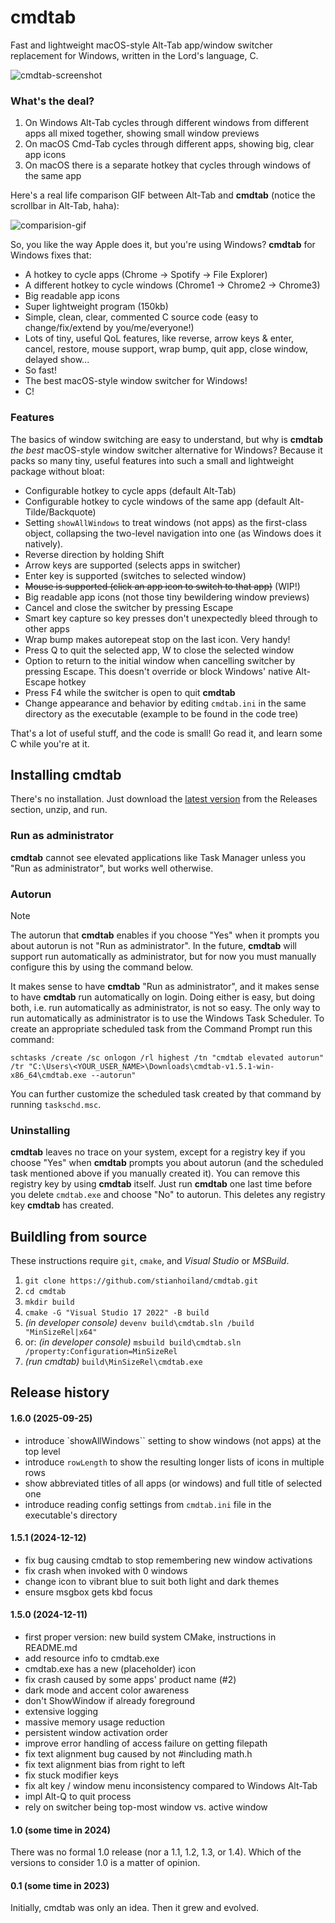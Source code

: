 # cmdtab
Fast and lightweight macOS-style Alt-Tab app/window switcher replacement for Windows, written in the Lord's language, C.

![cmdtab-screenshot](https://github.com/stianhoiland/cmdtab/assets/2081712/ec5d0d61-005f-4123-b191-8d5b49d1f7db)

### What's the deal?
1. On Windows Alt-Tab cycles through different windows from different apps all mixed together, showing small window previews
2. On macOS Cmd-Tab cycles through different apps, showing big, clear app icons
3. On macOS there is a separate hotkey that cycles through windows of the same app

Here's a real life comparison GIF between Alt-Tab and **cmdtab** (notice the scrollbar in Alt-Tab, haha):

![comparision-gif](https://github.com/user-attachments/assets/440e2d71-6bbc-4299-acf5-cdc707371193)

So, you like the way Apple does it, but you're using Windows? **cmdtab** for Windows fixes that:

- A hotkey to cycle apps (Chrome → Spotify → File Explorer)
- A different hotkey to cycle windows (Chrome1 → Chrome2 → Chrome3)
- Big readable app icons
- Super lightweight program (150kb)
- Simple, clean, clear, commented C source code (easy to change/fix/extend by you/me/everyone!)
- Lots of tiny, useful QoL features, like reverse, arrow keys & enter, cancel, restore, mouse support, wrap bump, quit app, close window, delayed show...
- So fast!
- The best macOS-style window switcher for Windows!
- C!

### Features
The basics of window switching are easy to understand, but why is **cmdtab** *the best* macOS-style window switcher alternative for Windows? Because it packs so many tiny, useful features into such a small and lightweight package without bloat:

- Configurable hotkey to cycle apps (default Alt-Tab)
- Configurable hotkey to cycle windows of the same app (default Alt-Tilde/Backquote)
- Setting `showAllWindows` to treat windows (not apps) as the first-class object, collapsing the two-level navigation into one (as Windows does it natively).
- Reverse direction by holding Shift
- Arrow keys are supported (selects apps in switcher)
- Enter key is supported (switches to selected window)
- ~~Mouse is supported (click an app icon to switch to that app)~~ (WIP!)
- Big readable app icons (not those tiny bewildering window previews)
- Cancel and close the switcher by pressing Escape
- Smart key capture so key presses don't unexpectedly bleed through to other apps
- Wrap bump makes autorepeat stop on the last icon. Very handy!
- Press Q to quit the selected app, W to close the selected window
- Option to return to the initial window when cancelling switcher by pressing Escape. This doesn't override or block Windows' native Alt-Escape hotkey
- Press F4 while the switcher is open to quit **cmdtab**
- Change appearance and behavior by editing `cmdtab.ini` in the same directory as the executable (example to be found in the code tree)

That's a lot of useful stuff, and the code is small! Go read it, and learn some C while you're at it.

## Installing **cmdtab**
There's no installation. Just download the [latest version](https://github.com/stianhoiland/cmdtab/releases/latest) from the Releases section, unzip, and run. 

### Run as administrator
**cmdtab** cannot see elevated applications like Task Manager unless you "Run as administrator", but works well otherwise.

### Autorun
> [!NOTE]
> The autorun that **cmdtab** enables if you choose "Yes" when it prompts you about autorun is not "Run as administrator". In the future, **cmdtab** will support run automatically as administrator, but for now you must manually configure this by using the command below.

It makes sense to have **cmdtab** "Run as administrator", and it makes sense to have **cmdtab** run automatically on login. Doing either is easy, but doing both, i.e. run automatically as administrator, is not so easy. The only way to run automatically as administrator is to use the Windows Task Scheduler. To create an appropriate scheduled task from the Command Prompt run this command:
```console
schtasks /create /sc onlogon /rl highest /tn "cmdtab elevated autorun" /tr "C:\Users\<YOUR_USER_NAME>\Downloads\cmdtab-v1.5.1-win-x86_64\cmdtab.exe --autorun"
```
You can further customize the scheduled task created by that command by running `taskschd.msc`.

### Uninstalling
**cmdtab** leaves no trace on your system, except for a registry key if you choose "Yes" when  **cmdtab** prompts you about autorun (and the scheduled task mentioned above if you manually created it). You can remove this registry key by using **cmdtab** itself. Just run **cmdtab** one last time before you delete `cmdtab.exe` and choose "No" to autorun. This deletes any registry key **cmdtab** has created.

## Buildling from source
These instructions require `git`, `cmake`, and *Visual Studio* or *MSBuild*.
1. `git clone https://github.com/stianhoiland/cmdtab.git`
2. `cd cmdtab`
3. `mkdir build`
4. `cmake -G "Visual Studio 17 2022" -B build`
5. *(in developer console)* `devenv build\cmdtab.sln /build "MinSizeRel|x64"`
6. or: *(in developer console)* `msbuild build\cmdtab.sln /property:Configuration=MinSizeRel`
7. *(run cmdtab)* `build\MinSizeRel\cmdtab.exe`

## Release history

#### 1.6.0 (2025-09-25)

- introduce `showAllWindows`` setting to show windows (not apps) at the top level
- introduce `rowLength` to show the resulting longer lists of icons in multiple rows
- show abbreviated titles of all apps (or windows) and full title of selected one
- introduce reading config settings from `cmdtab.ini` file in the executable's directory

#### 1.5.1 (2024-12-12)

- fix bug causing cmdtab to stop remembering new window activations
- fix crash when invoked with 0 windows
- change icon to vibrant blue to suit both light and dark themes
- ensure msgbox gets kbd focus

#### 1.5.0 (2024-12-11)

- first proper version: new build system CMake, instructions in README.md
- add resource info to cmdtab.exe
- cmdtab.exe has a new (placeholder) icon
- fix crash caused by some apps' product name (#2)
- dark mode and accent color awareness
- don't ShowWindow if already foreground
- extensive logging
- massive memory usage reduction
- persistent window activation order
- improve error handling of access failure on getting filepath
- fix text alignment bug caused by not #including math.h
- fix text alignment bias from right to left
- fix stuck modifier keys
- fix alt key / window menu inconsistency compared to Windows Alt-Tab
- impl Alt-Q to quit process
- rely on switcher being top-most window vs. active window

#### 1.0 (some time in 2024)

There was no formal 1.0 release (nor a 1.1, 1.2, 1.3, or 1.4). 
Which of the versions to consider 1.0 is a matter of opinion.

#### 0.1 (some time in 2023)

Initially, cmdtab was only an idea. Then it grew and evolved.